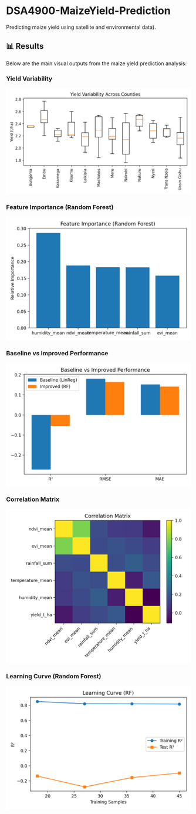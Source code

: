 # DSA4900-MaizeYield-Prediction
Predicting maize yield using satellite and environmental data).
## 📊 Results

Below are the main visual outputs from the maize yield prediction analysis:

### Yield Variability
![Yield Variability](yield_box.png)

### Feature Importance (Random Forest)
![Feature Importance](feature_importance.png)

### Baseline vs Improved Performance
![Performance Comparison](perf.png)

### Correlation Matrix
![Correlation Matrix](corr.png)

### Learning Curve (Random Forest)
![Learning Curve](learning_curve.png)
